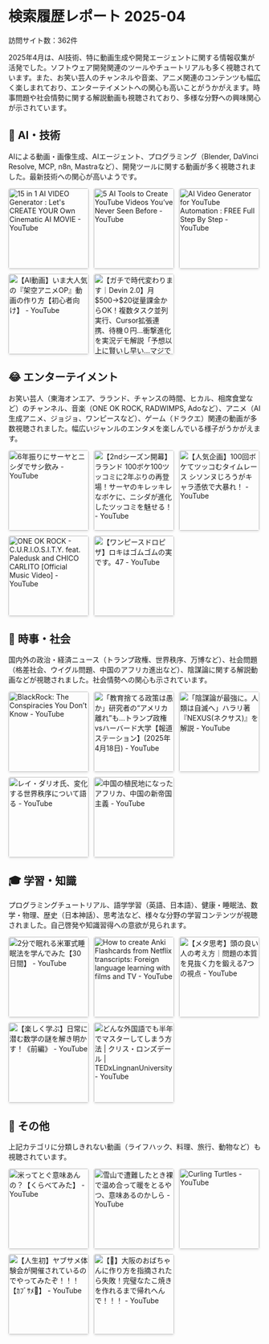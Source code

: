 <style>
.thumbnail-tiles {
  display: flex;
  flex-wrap: wrap;
  gap: 10px; /* サムネイル間の隙間 */
  margin-bottom: 1em; /* 下部のマージン */
}

.thumbnail-tiles a {
  position: relative; /* タイトル表示位置の基準にする */
  color: inherit; /* 親要素の色を継承 */
  display: block; /* 画像のサイズに合わせる */
  border-radius: 4px; /* 角を少し丸める（任意） */
  overflow: hidden; /* 角丸を画像に適用（任意） */
  box-shadow: 0 2px 4px rgba(0,0,0,0.1); /* 影をつける（任意） */
  transition: transform 0.2s ease; /* ホバー効果（任意） */
}

.thumbnail-tiles a:hover {
    transform: scale(1.05); /* ホバー時に少し拡大（任意） */
}

.thumbnail-tiles img {
  display: block; /* 画像下の余白を消す */
  width: 160px; /* サムネイルの幅 */
}

.thumbnail-tiles .video-title {
  position: absolute;
  inset: 0;
  background-color: rgba(0, 0, 0, 0.7); /* 半透明の黒背景 */
  color: white;
  padding: 4px 6px; /* 内側の余白 */
  font-size: 11px; /* 文字サイズ */
  line-height: 1.3; /* 行間 */
  opacity: 0; /* 通常時は非表示 */
  transition: opacity 0.2s ease; /* フェードイン効果 */
  pointer-events: none; /* タイトルがホバーの邪魔をしないように */
  overflow: hidden;
  text-overflow: ellipsis;
}

/* ホバー時にタイトルを表示 */
.thumbnail-tiles a:hover .video-title {
  opacity: 1;
}
</style>

# 検索履歴レポート 2025-04
訪問サイト数：362件

2025年4月は、AI技術、特に動画生成や開発エージェントに関する情報収集が活発でした。ソフトウェア開発関連のツールやチュートリアルも多く視聴されています。また、お笑い芸人のチャンネルや音楽、アニメ関連のコンテンツも幅広く楽しまれており、エンターテイメントへの関心も高いことがうかがえます。時事問題や社会情勢に関する解説動画も視聴されており、多様な分野への興味関心が示されています。

## 🤖 AI・技術
AIによる動画・画像生成、AIエージェント、プログラミング（Blender, DaVinci Resolve, MCP, n8n, Mastraなど）、開発ツールに関する動画が多く視聴されました。最新技術への関心が高いようです。
<div class="thumbnail-tiles">
  <a href="https://www.youtube.com/watch?v=0UC1vvHprq8" target="_blank" rel="noopener noreferrer">
    <img src="https://img.youtube.com/vi/0UC1vvHprq8/mqdefault.jpg" alt="15 in 1 AI VIDEO Generator : Let's CREATE YOUR Own Cinematic AI MOVIE - YouTube">
    <span class="video-title">15 in 1 AI VIDEO Generator : Let's CREATE YOUR Own Cinematic AI MOVIE - YouTube</span>
  </a>
  <a href="https://www.youtube.com/watch?v=03cChsHHGy0" target="_blank" rel="noopener noreferrer">
    <img src="https://img.youtube.com/vi/03cChsHHGy0/mqdefault.jpg" alt="5 AI Tools to Create YouTube Videos You’ve Never Seen Before - YouTube">
    <span class="video-title">5 AI Tools to Create YouTube Videos You’ve Never Seen Before - YouTube</span>
  </a>
  <a href="https://www.youtube.com/watch?v=7sWbGTeSb-4" target="_blank" rel="noopener noreferrer">
    <img src="https://img.youtube.com/vi/7sWbGTeSb-4/mqdefault.jpg" alt="AI Video Generator for YouTube Automation : FREE Full Step By Step - YouTube">
    <span class="video-title">AI Video Generator for YouTube Automation : FREE Full Step By Step - YouTube</span>
  </a>
  <a href="https://www.youtube.com/watch?v=bP5v_1Z1upE" target="_blank" rel="noopener noreferrer">
    <img src="https://img.youtube.com/vi/bP5v_1Z1upE/mqdefault.jpg" alt="【AI動画】いま大人気の『架空アニメOP』動画の作り方【初心者向け】 - YouTube">
    <span class="video-title">【AI動画】いま大人気の『架空アニメOP』動画の作り方【初心者向け】 - YouTube</span>
  </a>
  <a href="https://www.youtube.com/watch?v=98k_IbfSU5I" target="_blank" rel="noopener noreferrer">
    <img src="https://img.youtube.com/vi/98k_IbfSU5I/mqdefault.jpg" alt="【ガチで時代変わります｜Devin 2.0】月$500→$20従量課金からOK！複数タスク並列実行、Cursor拡張連携、待機０円…衝撃進化を実況デモ解説「予想以上に賢いし早い…マジで丸投げできる💦」 - YouTube">
    <span class="video-title">【ガチで時代変わります｜Devin 2.0】月$500→$20従量課金からOK！複数タスク並列実行、Cursor拡張連携、待機０円…衝撃進化を実況デモ解説「予想以上に賢いし早い…マジで丸投げできる💦」 - YouTube</span>
  </a>
</div>

## 😂 エンターテイメント
お笑い芸人（東海オンエア、ラランド、チャンスの時間、ヒカル、相席食堂など）のチャンネル、音楽（ONE OK ROCK, RADWIMPS, Adoなど）、アニメ（AI生成アニメ、ジョジョ、ワンピースなど）、ゲーム（ドラクエ）関連の動画が多数視聴されました。幅広いジャンルのエンタメを楽しんでいる様子がうかがえます。
<div class="thumbnail-tiles">
  <a href="https://www.youtube.com/watch?v=p2_YJZX9sQc" target="_blank" rel="noopener noreferrer">
    <img src="https://img.youtube.com/vi/p2_YJZX9sQc/mqdefault.jpg" alt="6年振りにサーヤとニシダでサシ飲み - YouTube">
    <span class="video-title">6年振りにサーヤとニシダでサシ飲み - YouTube</span>
  </a>
  <a href="https://www.youtube.com/watch?v=HaMyXSLdM38" target="_blank" rel="noopener noreferrer">
    <img src="https://img.youtube.com/vi/HaMyXSLdM38/mqdefault.jpg" alt="【2ndシーズン開幕】ラランド 100ボケ100ツッコミに2年ぶりの再登場！サーヤのキレッキレなボケに、ニシダが進化したツッコミを魅せる！ - YouTube">
    <span class="video-title">【2ndシーズン開幕】ラランド 100ボケ100ツッコミに2年ぶりの再登場！サーヤのキレッキレなボケに、ニシダが進化したツッコミを魅せる！ - YouTube</span>
  </a>
  <a href="https://www.youtube.com/watch?v=WocePWi1eOg" target="_blank" rel="noopener noreferrer">
    <img src="https://img.youtube.com/vi/WocePWi1eOg/mqdefault.jpg" alt="【人気企画】100回ボケてツッコむタイムレース シソンヌじろうがキャラ憑依で大暴れ！ - YouTube">
    <span class="video-title">【人気企画】100回ボケてツッコむタイムレース シソンヌじろうがキャラ憑依で大暴れ！ - YouTube</span>
  </a>
  <a href="https://www.youtube.com/watch?v=EPlFuHhE05g" target="_blank" rel="noopener noreferrer">
    <img src="https://img.youtube.com/vi/EPlFuHhE05g/mqdefault.jpg" alt="ONE OK ROCK - C.U.R.I.O.S.I.T.Y. feat. Paledusk and CHICO CARLITO [Official Music Video] - YouTube">
    <span class="video-title">ONE OK ROCK - C.U.R.I.O.S.I.T.Y. feat. Paledusk and CHICO CARLITO [Official Music Video] - YouTube</span>
  </a>
  <a href="https://www.youtube.com/watch?v=2Z3DHPGaQP4" target="_blank" rel="noopener noreferrer">
    <img src="https://img.youtube.com/vi/2Z3DHPGaQP4/mqdefault.jpg" alt="【ワンピースドロピザ】ロキはゴムゴムの実です。47 - YouTube">
    <span class="video-title">【ワンピースドロピザ】ロキはゴムゴムの実です。47 - YouTube</span>
  </a>
</div>

## 📰 時事・社会
国内外の政治・経済ニュース（トランプ政権、世界秩序、万博など）、社会問題（格差社会、ウイグル問題、中国のアフリカ進出など）、陰謀論に関する解説動画などが視聴されました。社会情勢への関心も示されています。
<div class="thumbnail-tiles">
  <a href="https://www.youtube.com/watch?v=ZxZO0jd8VoU" target="_blank" rel="noopener noreferrer">
    <img src="https://img.youtube.com/vi/ZxZO0jd8VoU/mqdefault.jpg" alt="BlackRock: The Conspiracies You Don’t Know - YouTube">
    <span class="video-title">BlackRock: The Conspiracies You Don’t Know - YouTube</span>
  </a>
  <a href="https://www.youtube.com/watch?v=cDZkLWCD7to" target="_blank" rel="noopener noreferrer">
    <img src="https://img.youtube.com/vi/cDZkLWCD7to/mqdefault.jpg" alt="「教育捨てる政策は愚か」研究者の“アメリカ離れ”も…トランプ政権vsハーバード大学【報道ステーション】(2025年4月18日) - YouTube">
    <span class="video-title">「教育捨てる政策は愚か」研究者の“アメリカ離れ”も…トランプ政権vsハーバード大学【報道ステーション】(2025年4月18日) - YouTube</span>
  </a>
  <a href="https://www.youtube.com/watch?v=3FcJD5wgPXE" target="_blank" rel="noopener noreferrer">
    <img src="https://img.youtube.com/vi/3FcJD5wgPXE/mqdefault.jpg" alt="「陰謀論が最強に。人類は自滅へ」ハラリ著『NEXUS(ネクサス)』を解説 - YouTube">
    <span class="video-title">「陰謀論が最強に。人類は自滅へ」ハラリ著『NEXUS(ネクサス)』を解説 - YouTube</span>
  </a>
  <a href="https://www.youtube.com/watch?v=7ivIC01QxtQ" target="_blank" rel="noopener noreferrer">
    <img src="https://img.youtube.com/vi/7ivIC01QxtQ/mqdefault.jpg" alt="レイ・ダリオ氏、変化する世界秩序について語る - YouTube">
    <span class="video-title">レイ・ダリオ氏、変化する世界秩序について語る - YouTube</span>
  </a>
  <a href="https://www.youtube.com/watch?v=xoFHEy4g8P4" target="_blank" rel="noopener noreferrer">
    <img src="https://img.youtube.com/vi/xoFHEy4g8P4/mqdefault.jpg" alt="中国の植民地になったアフリカ、中国の新帝国主義 - YouTube">
    <span class="video-title">中国の植民地になったアフリカ、中国の新帝国主義 - YouTube</span>
  </a>
</div>

## 🎓 学習・知識
プログラミングチュートリアル、語学学習（英語、日本語）、健康・睡眠法、数学・物理、歴史（日本神話）、思考法など、様々な分野の学習コンテンツが視聴されました。自己啓発や知識習得への意欲が見られます。
<div class="thumbnail-tiles">
  <a href="https://www.youtube.com/watch?v=CiRDlDpiejw" target="_blank" rel="noopener noreferrer">
    <img src="https://img.youtube.com/vi/CiRDlDpiejw/mqdefault.jpg" alt="2分で眠れる米軍式睡眠法を学んでみた【30日間】 - YouTube">
    <span class="video-title">2分で眠れる米軍式睡眠法を学んでみた【30日間】 - YouTube</span>
  </a>
  <a href="https://www.youtube.com/watch?v=Qv9vpAuJIvE" target="_blank" rel="noopener noreferrer">
    <img src="https://img.youtube.com/vi/Qv9vpAuJIvE/mqdefault.jpg" alt="How to create Anki Flashcards from Netflix transcripts: Foreign language learning with films and TV - YouTube">
    <span class="video-title">How to create Anki Flashcards from Netflix transcripts: Foreign language learning with films and TV - YouTube</span>
  </a>
  <a href="https://www.youtube.com/watch?v=ea5GsLR6Yxs" target="_blank" rel="noopener noreferrer">
    <img src="https://img.youtube.com/vi/ea5GsLR6Yxs/mqdefault.jpg" alt="【メタ思考】頭の良い人の考え方｜問題の本質を見抜く力を鍛える7つの視点 - YouTube">
    <span class="video-title">【メタ思考】頭の良い人の考え方｜問題の本質を見抜く力を鍛える7つの視点 - YouTube</span>
  </a>
  <a href="https://www.youtube.com/watch?v=Hh6afGHQUlI" target="_blank" rel="noopener noreferrer">
    <img src="https://img.youtube.com/vi/Hh6afGHQUlI/mqdefault.jpg" alt="【楽しく学ぶ】日常に潜む数学の謎を解き明かす！《前編》 - YouTube">
    <span class="video-title">【楽しく学ぶ】日常に潜む数学の謎を解き明かす！《前編》 - YouTube</span>
  </a>
  <a href="https://www.youtube.com/watch?v=d0yGdNEWdn0" target="_blank" rel="noopener noreferrer">
    <img src="https://img.youtube.com/vi/d0yGdNEWdn0/mqdefault.jpg" alt="どんな外国語でも半年でマスターしてしまう方法 | クリス・ロンズデール | TEDxLingnanUniversity - YouTube">
    <span class="video-title">どんな外国語でも半年でマスターしてしまう方法 | クリス・ロンズデール | TEDxLingnanUniversity - YouTube</span>
  </a>
</div>

## 🤔 その他
上記カテゴリに分類しきれない動画（ライフハック、料理、旅行、動物など）も視聴されています。
<div class="thumbnail-tiles">
  <a href="https://www.youtube.com/watch?v=XavbyNCNZeg" target="_blank" rel="noopener noreferrer">
    <img src="https://img.youtube.com/vi/XavbyNCNZeg/mqdefault.jpg" alt="米ってとぐ意味あんの？【くらべてみた】 - YouTube">
    <span class="video-title">米ってとぐ意味あんの？【くらべてみた】 - YouTube</span>
  </a>
  <a href="https://www.youtube.com/watch?v=61q7LsgKACU" target="_blank" rel="noopener noreferrer">
    <img src="https://img.youtube.com/vi/61q7LsgKACU/mqdefault.jpg" alt="雪山で遭難したとき裸で温め合って暖をとるやつ、意味あるのかしら - YouTube">
    <span class="video-title">雪山で遭難したとき裸で温め合って暖をとるやつ、意味あるのかしら - YouTube</span>
  </a>
  <a href="https://www.youtube.com/watch?v=n81P1iBxLLE" target="_blank" rel="noopener noreferrer">
    <img src="https://img.youtube.com/vi/n81P1iBxLLE/mqdefault.jpg" alt="Curling Turtles - YouTube">
    <span class="video-title">Curling Turtles - YouTube</span>
  </a>
  <a href="https://www.youtube.com/watch?v=4l5N4109Aro" target="_blank" rel="noopener noreferrer">
    <img src="https://img.youtube.com/vi/4l5N4109Aro/mqdefault.jpg" alt="【人生初】ヤブサメ体験会が開催されているのでやってみたぞ！！！【ｶﾌﾞｻﾒ🐎】 - YouTube">
    <span class="video-title">【人生初】ヤブサメ体験会が開催されているのでやってみたぞ！！！【ｶﾌﾞｻﾒ🐎】 - YouTube</span>
  </a>
  <a href="https://www.youtube.com/watch?v=HTlMSaZgiZE" target="_blank" rel="noopener noreferrer">
    <img src="https://img.youtube.com/vi/HTlMSaZgiZE/mqdefault.jpg" alt="【🐙】大阪のおばちゃんに作り方を指摘されたら失敗！完璧なたこ焼きを作れるまで帰れへんで！！！ - YouTube">
    <span class="video-title">【🐙】大阪のおばちゃんに作り方を指摘されたら失敗！完璧なたこ焼きを作れるまで帰れへんで！！！ - YouTube</span>
  </a>
</div>